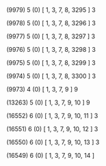 (9979) 5 (0) [ 1, 3, 7, 8, 3295 ] 3 


(9978) 5 (0) [ 1, 3, 7, 8, 3296 ] 3 


(9977) 5 (0) [ 1, 3, 7, 8, 3297 ] 3 


(9976) 5 (0) [ 1, 3, 7, 8, 3298 ] 3 


(9975) 5 (0) [ 1, 3, 7, 8, 3299 ] 3 


(9974) 5 (0) [ 1, 3, 7, 8, 3300 ] 3 


(9973) 4 (0) [ 1, 3, 7, 9 ] 9 


(13263) 5 (0) [ 1, 3, 7, 9, 10 ] 9 


(16552) 6 (0) [ 1, 3, 7, 9, 10, 11 ] 3 


(16551) 6 (0) [ 1, 3, 7, 9, 10, 12 ] 3 


(16550) 6 (0) [ 1, 3, 7, 9, 10, 13 ] 3 


(16549) 6 (0) [ 1, 3, 7, 9, 10, 14 ]  

